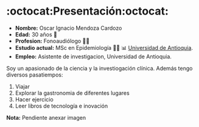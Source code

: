 # :octocat:**Presentación**:octocat:


  - **Nombre:** Oscar Ignacio Mendoza Cardozo
  - **Edad:** 30 años 🧑
  - **Profesion:** Fonoaudiólogo  👨‍⚕️
  - **Estudio actual:** MSc en Epidemiología 👨‍🔬 📊 [Universidad de Antioquia](https://n9.cl/yaacj).
  - **Empleo:** Asistente de investigacion, Universidad de Antioquia.

Soy un apasionado de la ciencia y la investiogación clínica. Además tengo diversos pasatiempos:

  1. Viajar
  2. Explorar la gastronomia de diferentes lugares
  3. Hacer ejercicio
  4. Leer libros de tecnología e inovación 

**Nota:** Pendiente anexar imagen














